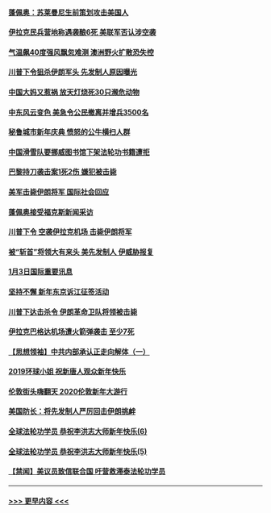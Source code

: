 #### [蓬佩奥：苏莱曼尼生前策划攻击美国人](../pages/prog202/a102745305.md?t=01050044) 
#### [伊拉克民兵营地称遇袭酿6死 美联军否认涉空袭](../pages/prog202/a102745093.md?t=01050044) 
#### [气温飙40度强风飘忽难测 澳洲野火扩散恐失控](../pages/prog202/a102744951.md?t=01050044) 
#### [川普下令狙杀伊朗军头 先发制人原因曝光](../pages/prog202/a102744900.md?t=01050044) 
#### [中国大妈又惹祸 放天灯烧死30只濒危动物](../pages/prog202/a102744899.md?t=01050044) 
#### [中东风云变色 美急令公民撤离并增兵3500名](../pages/prog202/a102744827.md?t=01050044) 
#### [秘鲁城市新年庆典 愤怒的公牛横扫人群](../pages/prog202/a102744618.md?t=01050044) 
#### [中国滑雪队要挪威图书馆下架法轮功书籍遭拒](../pages/prog202/a102744639.md?t=01050044) 
#### [巴黎持刀袭击案1死2伤 嫌犯被击毙](../pages/prog202/a102744566.md?t=01050044) 
#### [美军击毙伊朗将军 国际社会回应](../pages/prog202/a102744485.md?t=01050044) 
#### [蓬佩奥接受福克斯新闻采访](../pages/prog202/a102744480.md?t=01050044) 
#### [川普下令 空袭伊拉克机场 击毙伊朗将军](../pages/prog202/a102744470.md?t=01050044) 
#### [被“斩首”将领大有来头 美先发制人 伊威胁报复](../pages/prog202/a102744454.md?t=01050044) 
#### [1月3日国际重要讯息](../pages/prog202/a102744301.md?t=01050044) 
#### [坚持不懈 新年东京诉江征签活动](../pages/prog202/a102744303.md?t=01050044) 
#### [川普下达击杀令 伊朗革命卫队将领被击毙](../pages/prog202/a102741911.md?t=01050044) 
#### [伊拉克巴格达机场遭火箭弹袭击 至少7死](../pages/prog202/a102744115.md?t=01050044) 
#### [【思想领袖】中共内部承认正走向解体（一）](../pages/prog202/a102744097.md?t=01050044) 
#### [2019环球小姐 祝新唐人观众新年快乐](../pages/prog202/a102744043.md?t=01050044) 
#### [伦敦街头嗨翻天 2020伦敦新年大游行](../pages/prog202/a102743925.md?t=01050044) 
#### [美国防长：将先发制人严厉回击伊朗挑衅](../pages/prog202/a102743930.md?t=01050044) 
#### [全球法轮功学员 恭祝李洪志大师新年快乐(6)](../pages/prog202/a102743899.md?t=01050044) 
#### [全球法轮功学员 恭祝李洪志大师新年快乐(5)](../pages/prog202/a102743766.md?t=01050044) 
#### [【禁闻】美议员致信联合国 吁营救滞泰法轮功学员](../pages/prog202/a102743781.md?t=01050044) 

----
#### [ >>> 更早内容 <<< ](../indexes/prog202-earlier.md)
